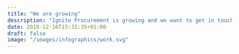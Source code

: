 ```yaml
---
title: "We are growing"
description: "Ignite Procurement is growing and we want to get in touch with potential employees. We are looking for candidates who can strengthen our team within consulting services and software engineers for further development of our software, Ignite Analytics."
date: 2018-12-16T15:31:35+01:00
draft: false
image: "/images/infographics/work.svg"
---
```

